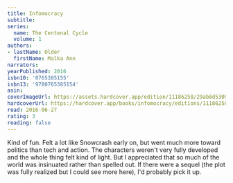 ```yaml
---
title: Infomocracy
subtitle:
series:
  name: The Centenal Cycle
  volume: 1
authors:
- lastName: Older
  firstName: Malka Ann
narrators:
yearPublished: 2016
isbn10: '0765385155'
isbn13: '9780765385154'
asin:
coverImageUrl: https://assets.hardcover.app/edition/11186258/29ab8d5309b5b56d1c497aa2ef798dc72ad27ad1.jpeg
hardcoverUrl: https://hardcover.app/books/infomocracy/editions/11186258
read: 2016-06-27
rating: 3
reading: false
---
```

Kind of fun. Felt a lot like Snowcrash early on, but went much more toward politics than tech and action. The characters weren't very fully developed and the whole thing felt kind of light. But I appreciated that so much of the world was insinuated rather than spelled out. If there were a sequel (the plot was fully realized but I could see more here), I'd probably pick it up.

